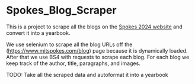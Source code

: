# Spokes_Blog_Scraper

This is a project to scrape all the blogs on the [Spokes 2024 website](https://www.mitspokes.com/blog) and convert it into a yearbook. 

We use selenium to scrape all the blog URLs off the (https://www.mitspokes.com/blog) page because it is dynamically loaded. After that we use BS4 with requests to scrape each blog. For each blog we keep track of the author, title, paragraphs, and images. 

TODO: Take all the scraped data and autoformat it into a yearbook 